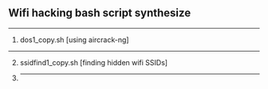 
Wifi hacking bash script synthesize
--------------------
--------------------
1. dos1_copy.sh [using aircrack-ng]
--------------------
2. ssidfind1_copy.sh [finding hidden wifi SSIDs]
3. --------------------
